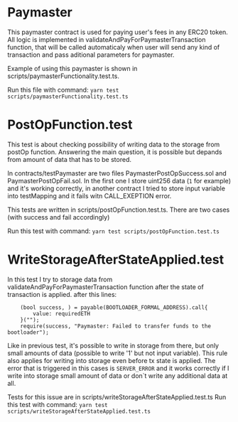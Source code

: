 # Paymaster
This paymaster contract is used for paying user's fees in any ERC20 token. All logic is implemented in validateAndPayForPaymasterTransaction function, that will be called automaticaly when user will send any kind of transaction and pass aditional parameters for paymaster.

Example of using this paymaster is shown in scripts/paymasterFunctionality.test.ts. 

Run this file with command:
    `yarn test scripts/paymasterFunctionality.test.ts` 

# PostOpFunction.test
This test is about checking possibility of writing data to the storage from postOp function.
Answering the main question, it is possible but depands from amount of data that has to be stored. 

In contracts/testPaymaster are two files PaymasterPostOpSuccess.sol and PaymasterPostOpFail.sol. In the first one I store uint256 data (`1` for example) and it's working correctly, in another contract I tried to store input variable into testMapping and it fails witn CALL_EXEPTION error.

This tests are written in scripts/postOpFunction.test.ts. There are two cases (with success and fail accordingly)

Run this test with command:
    `yarn test scripts/postOpFunction.test.ts`

# WriteStorageAfterStateApplied.test
In this test I try to storage data from validateAndPayForPaymasterTransaction function after the state of transaction is applied. 
after this lines:
```
    (bool success, ) = payable(BOOTLOADER_FORMAL_ADDRESS).call{
        value: requiredETH
    }("");
    require(success, "Paymaster: Failed to transfer funds to the bootloader");
```

Like in previous test, it's possible to write in storage from there, but only small amounts of data (possible to write '1' but not input variable). This rule also applies for writing into storage even before tx state is applied. The error that is triggered in this cases is `SERVER_ERROR`  and it works correctly if I write into storage small amount of data or don`t write any additional data at all.

Tests for this issue are in scripts/writeStorageAfterStateApplied.test.ts
Run this test with command:
    `yarn test scripts/writeStorageAfterStateApplied.test.ts`

